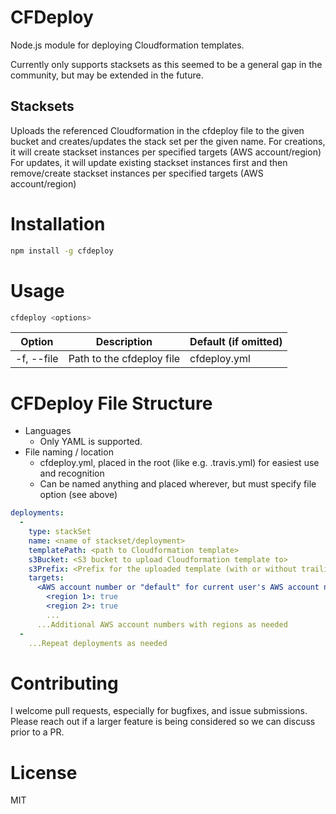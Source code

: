 # CFDeploy
Node.js module for deploying Cloudformation templates.

Currently only supports stacksets as this seemed to be a general gap in the community, but may be extended in the future.

## Stacksets
Uploads the referenced Cloudformation in the cfdeploy file to the given bucket and creates/updates the stack set per the given name.
For creations, it will create stackset instances per specified targets (AWS account/region)
For updates, it will update existing stackset instances first and then remove/create stackset instances per specified targets (AWS account/region)

# Installation
```bash
npm install -g cfdeploy
```

# Usage
```bash
cfdeploy <options>
```

| Option                | Description               | Default (if omitted) |
|-----------------------|---------------------------|----------------------|
| -f, --file <filePath> | Path to the cfdeploy file | cfdeploy.yml         |

# CFDeploy File Structure
* Languages
  * Only YAML is supported. 
* File naming / location
  * cfdeploy.yml, placed in the root (like e.g. .travis.yml) for easiest use and recognition
  * Can be named anything and placed wherever, but must specify file option (see above)

```yaml
deployments:
  - 
    type: stackSet
    name: <name of stackset/deployment>
    templatePath: <path to Cloudformation template>
    s3Bucket: <S3 bucket to upload Cloudformation template to>
    s3Prefix: <Prefix for the uploaded template (with or without trailing slash) e.g. thisIs/aPrefix/ >
    targets:
      <AWS account number or "default" for current user's AWS account number>:
        <region 1>: true
        <region 2>: true
        ...
      ...Additional AWS account numbers with regions as needed
  -
    ...Repeat deployments as needed
```

# Contributing
I welcome pull requests, especially for bugfixes, and issue submissions.
Please reach out if a larger feature is being considered so we can discuss prior to a PR.

# License
MIT